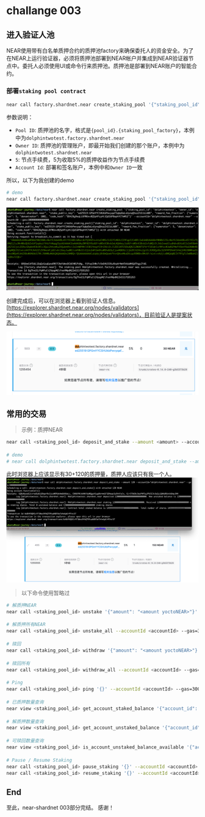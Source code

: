 # challange 003

## 进入验证人池

NEAR使用带有白名单质押合约的质押池factory来确保委托人的资金安全。为了在NEAR上运行验证器，必须将质押池部署到NEAR帐户并集成到NEAR验证器节点中。委托人必须使用UI或命令行来质押池。质押池是部署到NEAR账户的智能合约。

### 部署`staking pool contract`

```bash
near call factory.shardnet.near create_staking_pool '{"staking_pool_id": "<pool id>", "owner_id": "<accountId>", "stake_public_key": "<public key>", "reward_fee_fraction": {"numerator": 5, "denominator": 100}, "code_hash":"DD428g9eqLL8fWUxv8QSpVFzyHi1Qd16P8ephYCTmMSZ"}' --accountId="<accountId>" --amount=30 --gas=300000000000000
```

参数说明：

- `Pool ID`: 质押池的名字，格式是`{pool_id}.{staking_pool_factory}`，本例中为`dolphintwotest.factory.shardnet.near`
- `Owner ID`: 质押池的管理账户，即最开始我们创建的那个账户，本例中为`dolphintwotest.shardnet.near`
- `5`: 节点手续费，5为收取5%的质押收益作为节点手续费
- `Account Id`: 部署和签名账户，本例中和`Owner ID`一致

所以，以下为我创建的demo

```bash
# demo
near call factory.shardnet.near create_staking_pool '{"staking_pool_id": "dolphintwotest", "owner_id": "dolphintwotest.shardnet.near", "stake_public_key": "ed25519:GPGmYYCSHUkbPwvyqaf3qbpDaLxUynqQhozZtDJzLABR", "reward_fee_fraction": {"numerator": 5, "denominator": 100}, "code_hash":"DD428g9eqLL8fWUxv8QSpVFzyHi1Qd16P8ephYCTmMSZ"}' --accountId="dolphintwotest.shardnet.near" --amount=30 --gas=300000000000000
```

![提案验证人交易](img/003-01.png)

创建完成后，可以在浏览器上看到验证人信息。[https://explorer.shardnet.near.org/nodes/validators](https://explorer.shardnet.near.org/nodes/validators)，目前验证人是提案状态。

![浏览器查看提案](img/003-02.png)

## 常用的交易

> 示例：质押NEAR

```bash
near call <staking_pool_id> deposit_and_stake --amount <amount> --accountId <accountId> --gas=300000000000000

# demo
# near call dolphintwotest.factory.shardnet.near deposit_and_stake --amount 120 --accountId="dolphintwotest.shardnet.near" --gas=300000000000000
```

此时浏览器上应该显示有30+120的质押量，质押人应该只有我一个人。
![增加120质押](img/003-03.png)

> 以下命令使用暂略过

```bash
# 解质押NEAR
near call <staking_pool_id> unstake '{"amount": "<amount yoctoNEAR>"}' --accountId <accountId> --gas=300000000000000

# 解质押所有NEAR
near call <staking_pool_id> unstake_all --accountId <accountId> --gas=300000000000000

# 赎回
near call <staking_pool_id> withdraw '{"amount": "<amount yoctoNEAR>"}' --accountId <accountId> --gas=300000000000000

# 赎回所有
near call <staking_pool_id> withdraw_all --accountId <accountId> --gas=300000000000000

# Ping
near call <staking_pool_id> ping '{}' --accountId <accountId> --gas=300000000000000

# 已质押数量查询
near view <staking_pool_id> get_account_staked_balance '{"account_id": "<accountId>"}'

# 解质押数量查询
near view <staking_pool_id> get_account_unstaked_balance '{"account_id": "<accountId>"}'

# 可赎回数量查询
near view <staking_pool_id> is_account_unstaked_balance_available '{"account_id": "<accountId>"}'

# Pause / Resume Staking
near call <staking_pool_id> pause_staking '{}' --accountId <accountId>
near call <staking_pool_id> resume_staking '{}' --accountId <accountId>
```

## End

至此，near-shardnet 003部分完结。
感谢！
